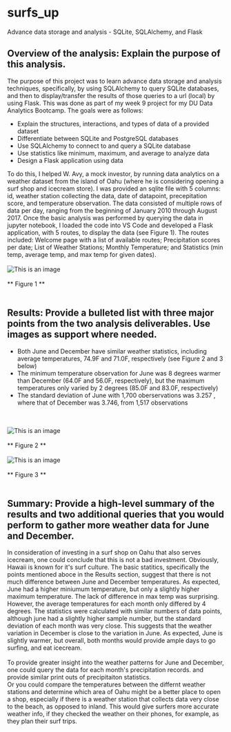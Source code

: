 # surfs_up
Advance data storage and analysis - SQLite, SQLAlchemy, and Flask


## Overview of the analysis: Explain the purpose of this analysis.
The purpose of this project was to learn advance data storage and analysis techniques, specifically, by using SQLAlchemy to query SQLite databases, and then to display/transfer the results of those queries to a url (local) by using Flask.  This was done as part of my week 9 project for my DU Data Analytics Bootcamp.  The goals were as follows:
* Explain the structures, interactions, and types of data of a provided dataset
* Differentiate between SQLite and PostgreSQL databases
* Use SQLAlchemy to connect to and query a SQLite database
* Use statistics like minimum, maximum, and average to analyze data
* Design a Flask application using data

To do this, I helped W. Avy, a mock investor, by running data analytics on a weather dataset from the island of Oahu (where he is considering opening a surf shop and icecream store).  I was provided an sqlite file with 5 columns: id, weather station collecting the data, date of datapoint, precepitation score, and temperature observation.  The data consisted of multiple rows of data per day, ranging from the beginning of January 2010 through August 2017.  Once the basic analysis was performed by querying the data in jupyter notebook, I loaded the code into VS Code and developed a Flask application, with 5 routes, to display the data (see Figure 1).  The routes included: Welcome page with a list of available routes; Precipitation scores per date; List of Weather Stations; Monthly Temperature; and Statistics (min temp, average temp, and max temp for given dates).<br><br>
![This is an image]()<br><br>
** Figure 1 ** <br><br>

## Results: Provide a bulleted list with three major points from the two analysis deliverables. Use images as support where needed.
* Both June and December have similar weather statistics, including average temperatures, 74.9F and 71.0F, respectively (see Figure 2 and 3 below)
* The minimum temperature observation for June was 8 degrees warmer than December (64.0F and 56.0F, respectively), but the maximum temperatures only varied by 2 degrees (85.0F and 83.0F, respectively)
* The standard deviation of June with 1,700 oberservations was 3.257 , where that of December was 3.746, from 1,517 observations

<br><br>![This is an image]()<br><br>
** Figure 2 ** <br><br>
![This is an image]()<br><br>
** Figure 3 ** <br><br>


## Summary: Provide a high-level summary of the results and two additional queries that you would perform to gather more weather data for June and December.
In consideration of investing in a surf shop on Oahu that also serves icecream, one could conclude that this is not a bad investment.  Obviously, Hawaii is known for it's surf culture.  The basic statitics, specifically the points mentioned aboce in the Results section, suggest that there is not much difference between June and December temperatures.  As expected, June had a higher miniumum temperature, but only a slightly higher maximum temperature.  The lack of difference in max temp was surprising.  However, the average temperatures for each month only differed by 4 degrees.  The statistics were calculated with similar numbers of data points, although june had a slightly higher sample number, but the standard deviation of each month was very close.  This suggests that the weather variation in December is close to the variation in June.  As expected, June is slightly warmer, but overall, both months would provide ample days to go surfing, and eat icecream. <br><br>
To provide greater insight into the weather patterns for June and December, one could query the data for each month's precipitation records. and provide similar print outs of precipitaiton statistics.  
Or you could compare the temperatures between the differnt weather stations and determine which area of Oahu might be a better place to open a shop, especially if there is a weather station that collects data very close to the beach, as opposed to inland.  This would give surfers more accurate weather info, if they checked the weather on their phones, for example, as they plan their surf trips.
